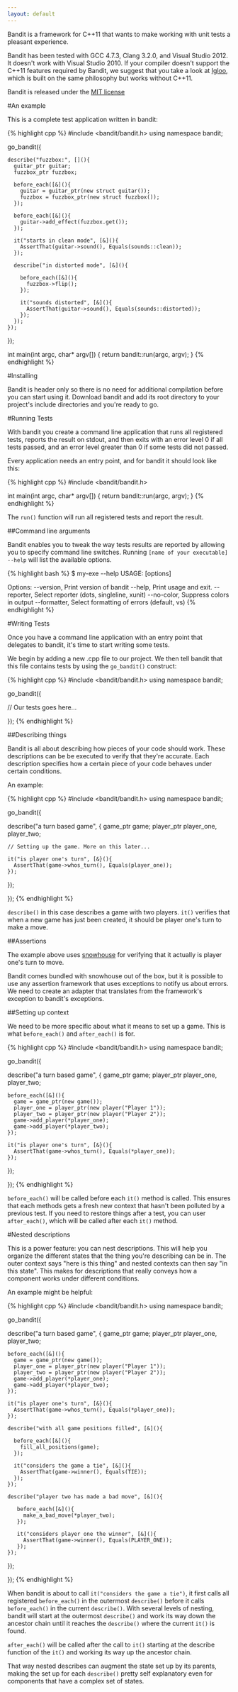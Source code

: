 ```yaml
---
layout: default
---
```

Bandit is a framework for C++11 that wants to make working with unit tests a pleasant
experience.

Bandit has been tested with GCC 4.7.3, Clang 3.2.0, and Visual Studio 2012. It doesn't work with Visual Studio 2010.
If your compiler doesn't support the C++11 features required by Bandit, we suggest that you take a look at 
[Igloo](http://igloo-testing.org), which is built on the same philosophy but works without C++11.

Bandit is released under the [MIT license](LICENSE.md)

#An example

This is a complete test application written in bandit:

{% highlight cpp %}
#include <bandit/bandit.h>
using namespace bandit;

go_bandit([](){

    describe("fuzzbox:", [](){
      guitar_ptr guitar;
      fuzzbox_ptr fuzzbox;

      before_each([&](){
        guitar = guitar_ptr(new struct guitar());
        fuzzbox = fuzzbox_ptr(new struct fuzzbox());
      });

      before_each([&](){
        guitar->add_effect(fuzzbox.get());
      });

      it("starts in clean mode", [&](){
        AssertThat(guitar->sound(), Equals(sounds::clean));
      });

      describe("in distorted mode", [&](){

        before_each([&](){
          fuzzbox->flip();
        });

        it("sounds distorted", [&](){
          AssertThat(guitar->sound(), Equals(sounds::distorted));
        });
      });
    });

});

int main(int argc, char* argv[])
{
  return bandit::run(argc, argv);
}
{% endhighlight %}

#Installing

Bandit is header only so there is no need for additional compilation before you can start using it. Download bandit and add its root directory to your project's include directories and you're ready to go.

#Running Tests

With bandit you create a command line application that runs all registered tests, reports the result
on stdout, and then exits with an error level 0 if all tests passed, and an error level greater
than 0 if some tests did not passed.

Every application needs an entry point, and for bandit it should look like this:

{% highlight cpp %}
#include <bandit/bandit.h>

int main(int argc, char* argv[])
{
  return bandit::run(argc, argv);
}
{% endhighlight %}

The ```run()``` function will run all registered tests and report the result.

##Command line arguments

Bandit enables you to tweak the way tests results are reported by allowing you to specify command
line switches. Running ```[name of your executable] --help``` will list the available options.

{% highlight bash %}
$ my-exe --help
USAGE: <executable> [options]

Options:
  --version,   Print version of bandit
  --help,      Print usage and exit.
  --reporter,  Select reporter (dots, singleline, xunit)
  --no-color,  Suppress colors in output
  --formatter, Select formatting of errors (default, vs)
{% endhighlight %}

#Writing Tests

Once you have a command line application with an entry point that delegates to bandit, it's time to
start writing some tests.

We begin by adding a new .cpp file to our project. We then tell bandit that this file contains tests
by using the ```go_bandit()``` construct:

{% highlight cpp %}
#include <bandit/bandit.h>
using namespace bandit;

go_bandit([](){

  // Our tests goes here...

});
{% endhighlight %}

##Describing things

Bandit is all about describing how pieces of your code should work. These descriptions can be 
be executed to verify that they're accurate. Each description specifies how a certain piece of
your code behaves under certain conditions. 

An example:

{% highlight cpp %}
#include <bandit/bandit.h>
using namespace bandit;

go_bandit([](){

  describe("a turn based game", [](){
    game_ptr game;
    player_ptr player_one, player_two;

    // Setting up the game. More on this later...

    it("is player one's turn", [&}(){
      AssertThat(game->whos_turn(), Equals(player_one));
    });
  });

});
{% endhighlight %}

```describe()``` in this case describes a game with two players. ```it()``` verifies that when a new
game has just been created, it should be player one's turn to make a move.

##Assertions

The example above uses [snowhouse](https://github.com/joakimkarlsson/snowhouse) for verifying that
it actually is player one's turn to move.

Bandit comes bundled with snowhouse out of the box, but it is possible to use any assertion framework
that uses exceptions to notify us about errors. We need to create an adapter that translates from
the framework's exception to bandit's exceptions.

##Setting up context

We need to be more specific about what it means to set up a game. This is what ```before_each()```
and ```after_each()``` is for.

{% highlight cpp %}
#include <bandit/bandit.h>
using namespace bandit;

go_bandit([](){

  describe("a turn based game", [](){
    game_ptr game;
    player_ptr player_one, player_two;

    before_each([&](){
      game = game_ptr(new game());
      player_one = player_ptr(new player("Player 1"));
      player_two = player_ptr(new player("Player 2"));
      game->add_player(*player_one);
      game->add_player(*player_two);
    });

    it("is player one's turn", [&}(){
      AssertThat(game->whos_turn(), Equals(*player_one));
    });
  });

});
{% endhighlight %}

```before_each()``` will be called before each ```it()``` method is called. This ensures that each 
methods gets a fresh new context that hasn't been polluted by a previous test. If you need to restore
things after a test, you can user ```after_each()```, which will be called after each ```it()```
method.

#Nested descriptions

This is a power feature: you can nest descriptions. This will help you organize the different states
that the thing you're describing can be in. The outer context says "here is this thing" and nested
contexts can then say "in this state". This makes for descriptions that really conveys how a 
component works under different conditions.

An example might be helpful:

{% highlight cpp %}
#include <bandit/bandit.h>
using namespace bandit;

go_bandit([](){

  describe("a turn based game", [](){
    game_ptr game;
    player_ptr player_one, player_two;

    before_each([&](){
      game = game_ptr(new game());
      player_one = player_ptr(new player("Player 1"));
      player_two = player_ptr(new player("Player 2"));
      game->add_player(*player_one);
      game->add_player(*player_two);
    });

    it("is player one's turn", [&}(){
      AssertThat(game->whos_turn(), Equals(*player_one));
    });

    describe("with all game positions filled", [&](){

      before_each([&](){
        fill_all_positions(game);
      });

      it("considers the game a tie", [&](){
        AssertThat(game->winner(), Equals(TIE));
      });
    });

    describe("player two has made a bad move", [&](){
    
       before_each([&](){
         make_a_bad_move(*player_two);
       });
       
       it("considers player one the winner", [&](){
         AssertThat(game->winner(), Equals(PLAYER_ONE));
       });
    });
    
  });

});
{% endhighlight %}

When bandit is about to call ```it("considers the game a tie")```, it first calls all registered ```before_each()``` in the outermost ```describe()``` before it calls ```before_each()``` in the current ```describe()```. With several levels of nesting, bandit will start at the outermost ```describe()``` and work its way down the ancestor chain until it reaches the ```describe()``` where the current ```it()``` is found.

```after_each()``` will be called after the call to ```it()``` starting at the describe function of the ```it()``` and working its way up the ancestor chain.

That way nested describes can augment the state set up by its parents, making the set up for each ```describe()``` pretty self explanatory even for components
that have a complex set of states.
